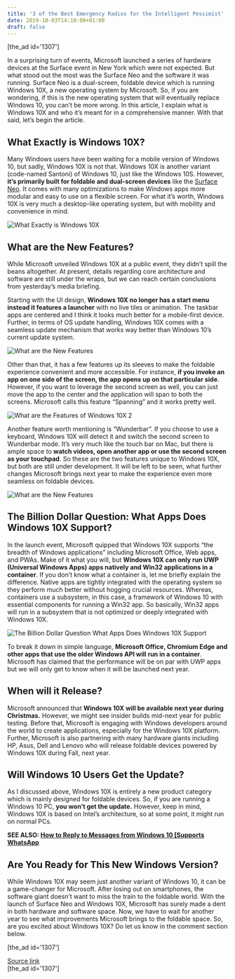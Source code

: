 ```yaml
---
title: '3 of the Best Emergency Radios for the Intelligent Pessimist'
date: 2019-10-03T14:18:00+01:00
draft: false
---
```


\[the\_ad id='1307'\]  
  

  

In a surprising turn of events, Microsoft launched a series of hardware devices at the Surface event in New York which were not expected. But what stood out the most was the Surface Neo and the software it was running. Surface Neo is a dual-screen, foldable device which is running Windows 10X, a new operating system by Microsoft. So, if you are wondering, if this is the new operating system that will eventually replace Windows 10, you can’t be more wrong. In this article, I explain what is Windows 10X and who it’s meant for in a comprehensive manner. With that said, let’s begin the article.  

What Exactly is Windows 10X?
----------------------------

  

Many Windows users have been waiting for a mobile version of Windows 10, but sadly, Windows 10X is not that. Windows 10X is another variant (code-named Santoni) of Windows 10, just like the Windows 10S. However, **it’s primarily built for foldable and dual-screen devices** like the [Surface Neo](https://beebom.com/microsoft-dual-screen-surface-neo-announced/). It comes with many optimizations to make Windows apps more modular and easy to use on a flexible screen. For what it’s worth, Windows 10X is very much a desktop-like operating system, but with mobility and convenience in mind.  

![What Exactly is Windows 10X](https://beebom.com/wp-content/uploads/2019/10/What-Exactly-is-Windows-10X-1.jpg)

What are the New Features?
--------------------------

  

While Microsoft unveiled Windows 10X at a public event, they didn’t spill the beans altogether. At present, details regarding core architecture and software are still under the wraps, but we can reach certain conclusions from yesterday’s media briefing.  

Starting with the UI design, **Windows 10X no longer has a start menu instead it features a launcher** with no live tiles or animation. The taskbar apps are centered and I think it looks much better for a mobile-first device. Further, in terms of OS update handling, Windows 10X comes with a seamless update mechanism that works way better than Windows 10’s current update system.  

![What are the New Features](https://beebom.com/wp-content/uploads/2019/10/What-are-the-Features-of-Windows-10X.jpg)

Other than that, it has a few features up its sleeves to make the foldable experience convenient and more accessible. For instance, **if you invoke an app on one side of the screen, the app opens up on that particular side**. However, if you want to leverage the second screen as well, you can just move the app to the center and the application will span to both the screens. Microsoft calls this feature “Spanning” and it works pretty well.  

![What are the Features of Windows 10X 2](https://beebom.com/wp-content/uploads/2019/10/What-are-the-Features-of-Windows-10X-2.jpg)

Another feature worth mentioning is “Wunderbar”. If you choose to use a keyboard, Windows 10X will detect it and switch the second screen to Wunderbar mode. It’s very much like the touch bar on Mac, but there is ample space to **watch videos, open another app or use the second screen as your touchpad**. So these are the two features unique to Windows 10X, but both are still under development. It will be left to be seen, what further changes Microsoft brings next year to make the experience even more seamless on foldable devices.

  
  

  

![What are the New Features](https://beebom.com/wp-content/uploads/2019/10/What-are-the-Features-of-Windows-10X-3.jpg)

The Billion Dollar Question: What Apps Does Windows 10X Support?
----------------------------------------------------------------

  

In the launch event, Microsoft quipped that Windows 10X supports “the breadth of Windows applications” including Microsoft Office, Web apps, and PWAs. Make of it what you will, but **Windows 10X can only run UWP (Universal Windows Apps) apps natively and Win32 applications in a container**. If you don’t know what a container is, let me briefly explain the difference. Native apps are tightly integrated with the operating system so they perform much better without hogging crucial resources. Whereas, containers use a subsystem, in this case, a framework of Windows 10 with essential components for running a Win32 app. So basically, Win32 apps will run in a subsystem that is not optimized or deeply integrated with Windows 10X.  

![The Billion Dollar Question What Apps Does Windows 10X Support](https://beebom.com/wp-content/uploads/2019/10/The-Billion-Dollar-Question-What-Apps-Does-Windows-10X-Support.jpg)

To break it down in simple language, **Microsoft Office, Chromium Edge and other apps that use the older Windows API will run in a container**. Microsoft has claimed that the performance will be on par with UWP apps but we will only get to know when it will be launched next year.  

When will it Release?
---------------------

  

Microsoft announced that **Windows 10X will be available next year during Christmas.** However, we might see insider builds mid-next year for public testing. Before that, Microsoft is engaging with Windows developers around the world to create applications, especially for the Windows 10X platform. Further, Microsoft is also partnering with many hardware giants including HP, Asus, Dell and Lenovo who will release foldable devices powered by Windows 10X during Fall, next year.  

Will Windows 10 Users Get the Update?
-------------------------------------

  

As I discussed above, Windows 10X is entirely a new product category which is mainly designed for foldable devices. So, if you are running a Windows 10 PC, **you won’t get the update.** However, keep in mind, Windows 10X is based on Intel’s architecture, so at some point, it might run on normal PCs.  

**SEE ALSO: [How to Reply to Messages from Windows 10 \[Supports WhatsApp](https://beebom.com/how-reply-messages-windows-10-supports-whatsapp/)**  

Are You Ready for This New Windows Version?
-------------------------------------------

  

While Windows 10X may seem just another variant of Windows 10, it can be a game-changer for Microsoft. After losing out on smartphones, the software giant doesn’t want to miss the train to the foldable world. With the launch of Surface Neo and Windows 10X, Microsoft has surely made a dent in both hardware and software space. Now, we have to wait for another year to see what improvements Microsoft brings to the foldable space. So, are you excited about Windows 10X? Do let us know in the comment section below.  

  
\[the\_ad id='1307'\]  
  
[Source link](https://beebom.com/windows-10x-everything-you-need-know/)  
\[the\_ad id='1307'\]